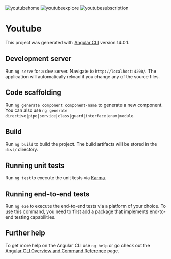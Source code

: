 ![youtubehome](https://user-images.githubusercontent.com/89642885/180817432-4fcec74e-5994-4c7d-bace-f7732907c88f.png)
![youtubeexplore](https://user-images.githubusercontent.com/89642885/180817531-8c878759-c31d-47a8-b7f2-3a40eed77041.png)
![youtubesubscription](https://user-images.githubusercontent.com/89642885/180817562-570bf067-8a71-457f-895c-5e462a87044b.png)




# Youtube

This project was generated with [Angular CLI](https://github.com/angular/angular-cli) version 14.0.1.

## Development server

Run `ng serve` for a dev server. Navigate to `http://localhost:4200/`. The application will automatically reload if you change any of the source files.

## Code scaffolding

Run `ng generate component component-name` to generate a new component. You can also use `ng generate directive|pipe|service|class|guard|interface|enum|module`.

## Build

Run `ng build` to build the project. The build artifacts will be stored in the `dist/` directory.

## Running unit tests

Run `ng test` to execute the unit tests via [Karma](https://karma-runner.github.io).

## Running end-to-end tests

Run `ng e2e` to execute the end-to-end tests via a platform of your choice. To use this command, you need to first add a package that implements end-to-end testing capabilities.

## Further help

To get more help on the Angular CLI use `ng help` or go check out the [Angular CLI Overview and Command Reference](https://angular.io/cli) page.
